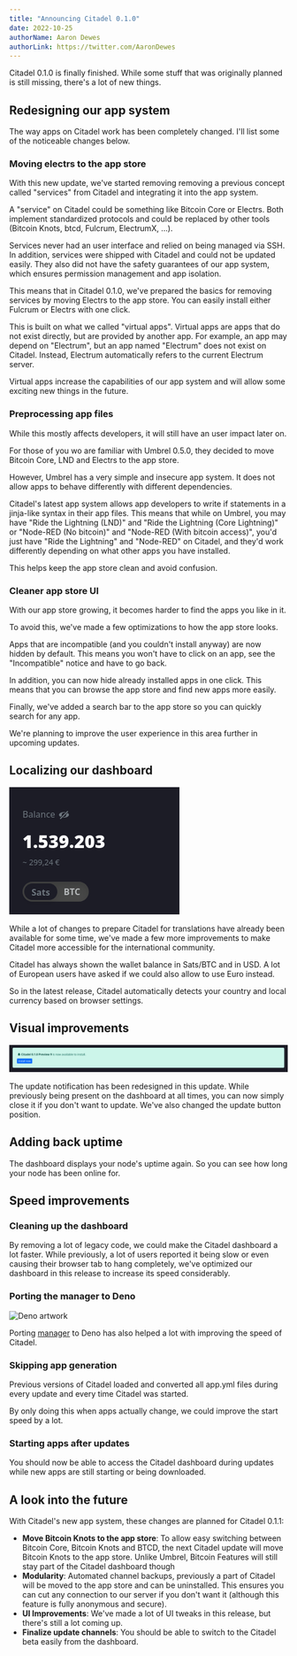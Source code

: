 ```yaml
---
title: "Announcing Citadel 0.1.0"
date: 2022-10-25
authorName: Aaron Dewes
authorLink: https://twitter.com/AaronDewes
---
```


Citadel 0.1.0 is finally finished. While some stuff that was originally planned is still missing, there's a lot of new things.

## Redesigning our app system

The way apps on Citadel work has been completely changed. I'll list some of the noticeable changes below.

### Moving electrs to the app store

With this new update, we've started removing removing a previous concept called "services" from Citadel and integrating it into the app system.

A "service" on Citadel could be something like Bitcoin Core or Electrs. Both implement standardized protocols and could be replaced by other tools (Bitcoin Knots, btcd, Fulcrum, ElectrumX, ...).

Services never had an user interface and relied on being managed via SSH. In addition, services were shipped with Citadel and could not be updated easily. They also did not have the safety guarantees of our app system, which ensures permission management and app isolation.

This means that in Citadel 0.1.0, we've prepared the basics for removing services by moving Electrs to the app store. You can easily install either Fulcrum or Electrs with one click. 

This is built on what we called "virtual apps". Virtual apps are apps that do not exist directly, but are provided by another app. For example, an app may depend on "Electrum", but an app named "Electrum" does not exist on Citadel. Instead, Electrum automatically refers to the current Electrum server.

Virtual apps increase the capabilities of our app system and will allow some exciting new things in the future.

### Preprocessing app files

While this mostly affects developers, it will still have an user impact later on.

For those of you wo are familiar with Umbrel 0.5.0, they decided to move Bitcoin Core, LND and Electrs to the app store.

However, Umbrel has a very simple and insecure app system. It does not allow apps to behave differently with different dependencies.

Citadel's latest app system allows app developers to write if statements in a jinja-like syntax in their app files. This means that while on Umbrel, you may have "Ride the Lightning (LND)" and "Ride the Lightning (Core Lightning)" or "Node-RED (No bitcoin)" and "Node-RED (With bitcoin access)", you'd just have "Ride the Lightning" and "Node-RED" on Citadel, and they'd work differently depending on what other apps you have installed.

This helps keep the app store clean and avoid confusion.

### Cleaner app store UI

With our app store growing, it becomes harder to find the apps you like in it.

To avoid this, we've made a few optimizations to how the app store looks.

Apps that are incompatible (and you couldn't install anyway) are now hidden by default. This means you won't have to click on an app, see the "Incompatible" notice and have to go back.

In addition, you can now hide already installed apps in one click. This means that you can browse the app store and find new apps more easily.

Finally, we've added a search bar to the app store so you can quickly search for any app. 

We're planning to improve the user experience in this area further in upcoming updates.

## Localizing our dashboard

![Currencies on Citadel](./currencies.png)

While a lot of changes to prepare Citadel for translations have already been available for some time, we've made a few more improvements to make Citadel more accessible for the international community.

Citadel has always shown the wallet balance in Sats/BTC and in USD. A lot of European users have asked if we could also allow to use Euro instead.

So in the latest release, Citadel automatically detects your country and local currency based on browser settings.

## Visual improvements

![Update notification before redesign](./update-notification-before.png)

The update notification has been redesigned in this update. While previously being present on the dashboard at all times, you can now simply close it if you don't want to update. We've also changed the update button position.

## Adding back uptime

The dashboard displays your node's uptime again. So you can see how long your node has been online for.

## Speed improvements

### Cleaning up the dashboard

By removing a lot of legacy code, we could make the Citadel dashboard a lot faster. While previously, a lot of users reported it being slow or even causing their browser tab to hang completely, we've optimized our dashboard in this release to increase its speed considerably.

### Porting the manager to Deno

![Deno artwork](https://deno.land/v1.png)

Porting [manager](https://github.com/runcitadel/manager) to Deno has also helped a lot with improving the speed of Citadel.

### Skipping app generation

Previous versions of Citadel loaded and converted all app.yml files during every update and every time Citadel was started.

By only doing this when apps actually change, we could improve the start speed by a lot.

### Starting apps after updates

You should now be able to access the Citadel dashboard during updates while new apps are still starting or being downloaded.

## A look into the future

With Citadel's new app system, these changes are planned for Citadel 0.1.1:

- **Move Bitcoin Knots to the app store**: To allow easy switching between Bitcoin Core, Bitcoin Knots and BTCD, the next Citadel update will move Bitcoin Knots to the app store. Unlike Umbrel, Bitcoin Features will still stay part of the Citadel dashboard though
- **Modularity**: Automated channel backups, previously a part of Citadel will be moved to the app store and can be uninstalled. This ensures you can cut any connection to our server if you don't want it (although this feature is fully anonymous and secure).
- **UI Improvements**: We've made a lot of UI tweaks in this release, but there's still a lot coming up.
- **Finalize update channels**: You should be able to switch to the Citadel beta easily from the dashboard.

